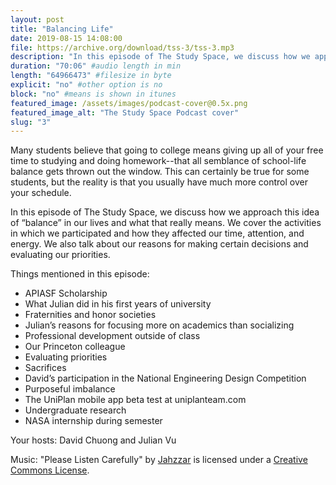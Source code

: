 ```yaml
---
layout: post
title: "Balancing Life"
date: 2019-08-15 14:08:00
file: https://archive.org/download/tss-3/tss-3.mp3
description: "In this episode of The Study Space, we discuss how we approach this idea of “balance” in our lives and what that really means. We cover the activities in which we participated and how they affected our time, attention, and energy. We also talk about our reasons for making certain decisions and evaluating our priorities."
duration: "70:06" #audio length in min
length: "64966473" #filesize in byte
explicit: "no" #other option is no
block: "no" #means is shown in itunes
featured_image: /assets/images/podcast-cover@0.5x.png
featured_image_alt: "The Study Space Podcast cover"
slug: "3"
---
```


Many students believe that going to college means giving up all of your free time to studying and doing homework--that all semblance of school-life balance gets thrown out the window. This can certainly be true for some students, but the reality is that you usually have much more control over your schedule.

In this episode of The Study Space, we discuss how we approach this idea of “balance” in our lives and what that really means. We cover the activities in which we participated and how they affected our time, attention, and energy. We also talk about our reasons for making certain decisions and evaluating our priorities.

Things mentioned in this episode:

- APIASF Scholarship
- What Julian did in his first years of university
- Fraternities and honor societies
- Julian’s reasons for focusing more on academics than socializing
- Professional development outside of class
- Our Princeton colleague
- Evaluating priorities
- Sacrifices
- David’s participation in the National Engineering Design Competition
- Purposeful imbalance
- The UniPlan mobile app beta test at uniplanteam.com
- Undergraduate research
- NASA internship during semester

Your hosts: David Chuong and Julian Vu

Music: "Please Listen Carefully" by [Jahzzar](https://soundcloud.com/jahzzar) is licensed under a [Creative Commons License](http://creativecommons.org/licenses/by-sa/3.0/).
